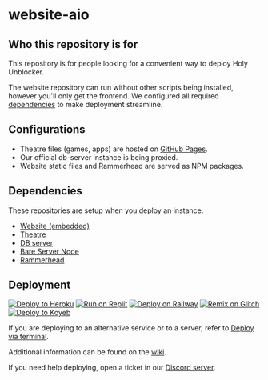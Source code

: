 # website-aio

## Who this repository is for

This repository is for people looking for a convenient way to deploy Holy Unblocker.

The website repository can run without other scripts being installed, however you'll only get the frontend. We configured all required [dependencies](#dependencies) to make deployment streamline.

## Configurations

- Theatre files (games, apps) are hosted on [GitHub Pages](https://github.com/holy-unblocker/theatre).
- Our official db-server instance is being proxied.
- Website static files and Rammerhead are served as NPM packages.

## Dependencies

These repositories are setup when you deploy an instance.

- [Website (embedded)](https://github.com/holy-unblocker/website-embedded)
- [Theatre](https://github.com/holy-unblocker/theatre)
- [DB server](https://github.com/holy-unblocker/db-server)
- [Bare Server Node](https://github.com/tomphttp/bare-server-node)
- [Rammerhead](https://github.com/binary-person/rammerhead)

## Deployment

[![Deploy to Heroku](https://binbashbanana.github.io/deploy-buttons/buttons/remade/heroku.svg)](https://github.com/holy-unblocker/website-aio/wiki/Deploy-to-Heroku)
[![Run on Replit](https://binbashbanana.github.io/deploy-buttons/buttons/remade/replit.svg)](https://github.com/sigma-gyatt/sigma-gyatt/wiki/Run-on-Replit)
[![Deploy on Railway](https://binbashbanana.github.io/deploy-buttons/buttons/remade/railway.svg)](https://github.com/holy-unblocker/website-aio/wiki/Deploy-on-Railway)
[![Remix on Glitch](https://binbashbanana.github.io/deploy-buttons/buttons/remade/glitch.svg)](https://github.com/holy-unblocker/website-aio/wiki/Remix-on-Glitch)
[![Deploy to Koyeb](https://binbashbanana.github.io/deploy-buttons/buttons/remade/koyeb.svg)](https://github.com/holy-unblocker/website-aio/wiki/Deploy-to-Koyeb)

If you are deploying to an alternative service or to a server, refer to [Deploy via terminal](https://github.com/holy-unblocker/website-aio/wiki/Deploy-via-terminal).

Additional information can be found on the [wiki](https://github.com/holy-unblocker/website-aio/wiki).

If you need help deploying, open a ticket in our [Discord server](https://discord.gg/gvenmHBZsQ).

